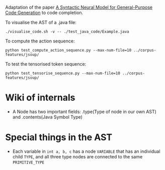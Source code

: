 Adaptation of the paper [A Syntactic Neural Model for General-Purpose Code Generation](https://arxiv.org/abs/1704.01696) to code completion.

To visualise the AST of a .java file:
```
./visualise_code.sh -v -- ./test_java_code/Example.java
```

To compute the action sequence:
```
python test_compute_action_sequence.py --max-num-file=10 ../corpus-features/jsoup/
```

To test the tensorised token sequence:
```
python test_tensorise_sequence.py --max-num-file=10 ../corpus-features/jsoup/
```


# Wiki of internals
- A Node has two important fields: .type(Type of node in our own AST) and .contents(Java Symbol Type)  

# Special things in the AST
- Each variable in `int a, b, c` has a node `VARIABLE` that has an individual child `TYPE`, and all three type nodes are connected to the same `PRIMITIVE_TYPE` 